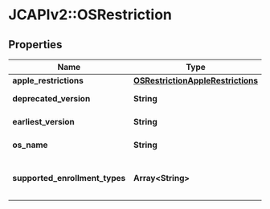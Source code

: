 # JCAPIv2::OSRestriction

## Properties
Name | Type | Description | Notes
------------ | ------------- | ------------- | -------------
**apple_restrictions** | [**OSRestrictionAppleRestrictions**](OSRestrictionAppleRestrictions.md) |  | [optional] 
**deprecated_version** | **String** | The version of the OS in which the policy was deprecated | [optional] 
**earliest_version** | **String** | The earliest version of the OS in which the policy can be applied | [optional] 
**os_name** | **String** | The name of the OS in which this restriction applies | [optional] 
**supported_enrollment_types** | **Array&lt;String&gt;** | This field is deprecated and will be ignored. Use appleRestrictions.supportedEnrollmentTypes instead | [optional] 

